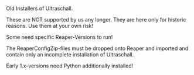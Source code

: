 Old Installers of Ultraschall.

These are NOT supported by us any longer. They are here only for historic reasons.
Use them at your own risk!

Some need specific Reaper-Versions to run!

The ReaperConfigZip-files must be dropped onto Reaper and imported and contain only an incomplete installation of Ultraschall.

Early 1.x-versions need Python additionally installed!